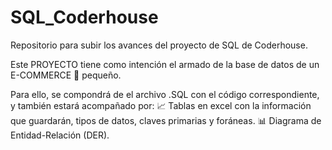 # SQL_Coderhouse
Repositorio para subir los avances del proyecto de SQL de Coderhouse.

Este PROYECTO tiene como intención el armado de la base de datos de un E-COMMERCE 🛒 pequeño.

Para ello, se compondrá de el archivo .SQL con el código correspondiente, y también estará acompañado por:
📈 Tablas en excel con la información que guardarán, tipos de datos, claves primarias y foráneas.
📊 Diagrama de Entidad-Relación (DER).
